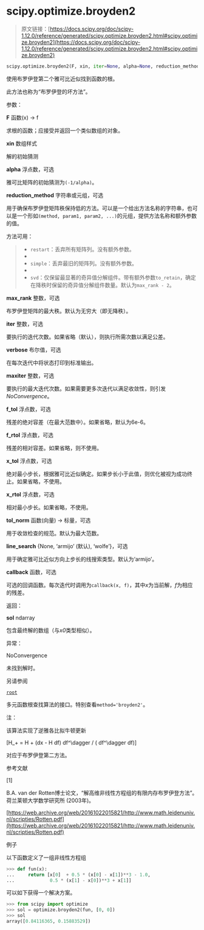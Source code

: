 # scipy.optimize.broyden2

> 原文链接：[https://docs.scipy.org/doc/scipy-1.12.0/reference/generated/scipy.optimize.broyden2.html#scipy.optimize.broyden2](https://docs.scipy.org/doc/scipy-1.12.0/reference/generated/scipy.optimize.broyden2.html#scipy.optimize.broyden2)

```py
scipy.optimize.broyden2(F, xin, iter=None, alpha=None, reduction_method='restart', max_rank=None, verbose=False, maxiter=None, f_tol=None, f_rtol=None, x_tol=None, x_rtol=None, tol_norm=None, line_search='armijo', callback=None, **kw)
```

使用布罗伊登第二个雅可比近似找到函数的根。

此方法也称为“布罗伊登的坏方法”。

参数：

**F** 函数(x) -> f

求根的函数；应接受并返回一个类似数组的对象。

**xin** 数组样式

解的初始猜测

**alpha** 浮点数，可选

雅可比矩阵的初始猜测为`(-1/alpha)`。

**reduction_method** 字符串或元组，可选

用于确保布罗伊登矩阵秩保持低的方法。可以是一个给出方法名称的字符串，也可以是一个形如`(method, param1, param2, ...)`的元组，提供方法名称和额外参数的值。

方法可用：

> +   `restart`：丢弃所有矩阵列。没有额外参数。
> +   
> +   `simple`：丢弃最旧的矩阵列。没有额外参数。
> +   
> +   `svd`：仅保留最显著的奇异值分解组件。带有额外参数`to_retain`，确定在降秩时保留的奇异值分解组件数量。默认为`max_rank - 2`。

**max_rank** 整数，可选

布罗伊登矩阵的最大秩。默认为无穷大（即无降秩）。

**iter** 整数，可选

要执行的迭代次数。如果省略（默认），则执行所需次数以满足公差。

**verbose** 布尔值，可选

在每次迭代中将状态打印到标准输出。

**maxiter** 整数，可选

要执行的最大迭代次数。如果需要更多次迭代以满足收敛性，则引发*NoConvergence*。

**f_tol** 浮点数，可选

残差的绝对容差（在最大范数中）。如果省略，默认为6e-6。

**f_rtol** 浮点数，可选

残差的相对容差。如果省略，则不使用。

**x_tol** 浮点数，可选

绝对最小步长，根据雅可比近似确定。如果步长小于此值，则优化被视为成功终止。如果省略，不使用。

**x_rtol** 浮点数，可选

相对最小步长。如果省略，不使用。

**tol_norm** 函数(向量) -> 标量，可选

用于收敛检查的规范。默认为最大范数。

**line_search** {None, ‘armijo’ (默认), ‘wolfe’}，可选

用于确定雅可比近似方向上步长的线搜索类型。默认为‘armijo’。

**callback** 函数，可选

可选的回调函数。每次迭代时调用为`callback(x, f)`，其中*x*为当前解，*f*为相应的残差。

返回：

**sol** ndarray

包含最终解的数组（与*x0*类型相似）。

异常：

NoConvergence

未找到解时。

另请参阅

[`root`](scipy.optimize.root.html#scipy.optimize.root "scipy.optimize.root")

多元函数根查找算法的接口。特别查看`method='broyden2'`。

注：

该算法实现了逆雅各比拟牛顿更新

\[H_+ = H + (dx - H df) df^\dagger / ( df^\dagger df)\]

对应于布罗伊登第二方法。

参考文献

[1]

B.A. van der Rotten博士论文，“解高维非线性方程组的有限内存布罗伊登方法”。荷兰莱顿大学数学研究所 (2003年)。

[https://web.archive.org/web/20161022015821/http://www.math.leidenuniv.nl/scripties/Rotten.pdf](https://web.archive.org/web/20161022015821/http://www.math.leidenuniv.nl/scripties/Rotten.pdf)

例子

以下函数定义了一组非线性方程组

```py
>>> def fun(x):
...     return [x[0]  + 0.5 * (x[0] - x[1])**3 - 1.0,
...             0.5 * (x[1] - x[0])**3 + x[1]] 
```

可以如下获得一个解决方案。

```py
>>> from scipy import optimize
>>> sol = optimize.broyden2(fun, [0, 0])
>>> sol
array([0.84116365, 0.15883529]) 
```
